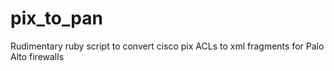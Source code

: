 pix_to_pan
==========

Rudimentary ruby script to convert cisco pix ACLs to xml fragments for Palo Alto firewalls
